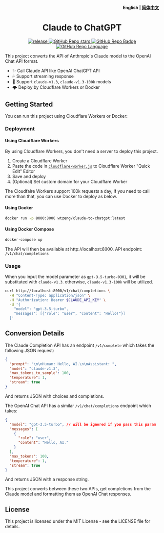<h4 align="right">
  <strong>English</strong> | <a href="https://github.com/jtsang4/claude-to-chatgpt/blob/main/docs/README_CN.md">简体中文</a>
</h4>

<div>
  <h1 align="center">Claude to ChatGPT</h1>
  <p align="center">
    <a href="https://github.com/jtsang4/claude-to-chatgpt/releases" target="_blank">
        <img src="https://github.com/jtsang4/claude-to-chatgpt/actions/workflows/docker.yaml/badge.svg" alt="release">
    </a>
    <a href="https://github.com/jtsang4/claude-to-chatgpt/releases">
        <img alt="GitHub Repo stars" src="https://img.shields.io/github/stars/jtsang4/claude-to-chatgpt?style=flat">
    </a>
    <a href="https://github.com/jtsang4/claude-to-chatgpt/releases">
        <img alt="GitHub Repo Badge" src="https://img.shields.io/badge/anthropic-claude-orange?style=flat">
    </a>
    <a href="https://github.com/jtsang4/claude-to-chatgpt/releases">
        <img alt="GitHub Repo Language" src="https://img.shields.io/badge/langurage-js/py-brightgreen?style=flat&color=blue">
    </a>
  </p>
</div>

This project converts the API of Anthropic's Claude model to the OpenAI Chat API format.

* ✨ Call Claude API like OpenAI ChatGPT API
* 💦 Support streaming response
* 🐻 Support `claude-v1.3`, `claude-v1.3-100k` models
* 🌩️ Deploy by Cloudflare Workers or Docker

## Getting Started

You can run this project using Cloudflare Workers or Docker:

### Deployment

#### Using Cloudflare Workers

By using Cloudflare Workers, you don't need a server to deploy this project.

1. Create a Cloudflare Worker
2. Paste the code in [`cloudflare-worker.js`](https://github.com/jtsang4/claude-to-chatgpt/blob/main/cloudflare-worker.js) to Cloudflare Worker "Quick Edit" Editor
3. Save and deploy
4. (Optional) Set custom domain for your Cloudflare Worker

The Cloudfalre Workers support 100k requests a day, If you need to call more than that, you can use Docker to deploy as below.

#### Using Docker

```bash
docker run -p 8000:8000 wtzeng/claude-to-chatgpt:latest
```

#### Using Docker Compose

```bash
docker-compose up
```


The API will then be available at http://localhost:8000. API endpoint: `/v1/chat/completions`

### Usage

When you input the model parameter as `gpt-3.5-turbo-0301`, it will be substituted with `claude-v1.3`. otherwise, `claude-v1.3-100k` will be utilized.

```bash
curl http://localhost:8000/v1/chat/completions \
  -H "Content-Type: application/json" \
  -H "Authorization: Bearer $CLAUDE_API_KEY" \
  -d '{
    "model": "gpt-3.5-turbo",
    "messages": [{"role": "user", "content": "Hello!"}]
  }'
```

## Conversion Details

The Claude Completion API has an endpoint `/v1/complete` which takes the following JSON request:

```json
{
  "prompt": "\n\nHuman: Hello, AI.\n\nAssistant: ",
  "model": "claude-v1.3",
  "max_tokens_to_sample": 100,
  "temperature": 1,
  "stream": true
}
```


And returns JSON with choices and completions.

The OpenAI Chat API has a similar `/v1/chat/completions` endpoint which takes:

```json
{
  "model": "gpt-3.5-turbo", // will be ignored if you pass this param
  "messages": [
    {
      "role": "user",
      "content": "Hello, AI."
    }
  ],
  "max_tokens": 100,
  "temperature": 1,
  "stream": true
}
```


And returns JSON with a response string.

This project converts between these two APIs, get completions from the Claude model and formatting them as OpenAI Chat responses.

## License

This project is licensed under the MIT License - see the LICENSE file for details.